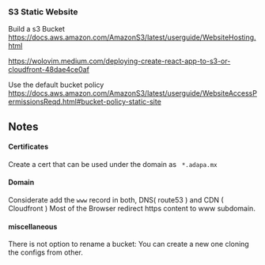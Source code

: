 ### S3 Static Website


Build a s3 Bucket
<br>
https://docs.aws.amazon.com/AmazonS3/latest/userguide/WebsiteHosting.html

https://wolovim.medium.com/deploying-create-react-app-to-s3-or-cloudfront-48dae4ce0af


Use the default bucket policy
<br>
https://docs.aws.amazon.com/AmazonS3/latest/userguide/WebsiteAccessPermissionsReqd.html#bucket-policy-static-site


## Notes

#### Certificates

Create a cert that can be used under the domain as
` *.adapa.mx`

#### Domain

Considerate add the `www` record in both, DNS( route53 )  and CDN ( Cloudfront ) 
Most of the Browser redirect https content to www subdomain.

#### miscellaneous

There is not option to rename a bucket: You can create a new one cloning the configs from other. 
